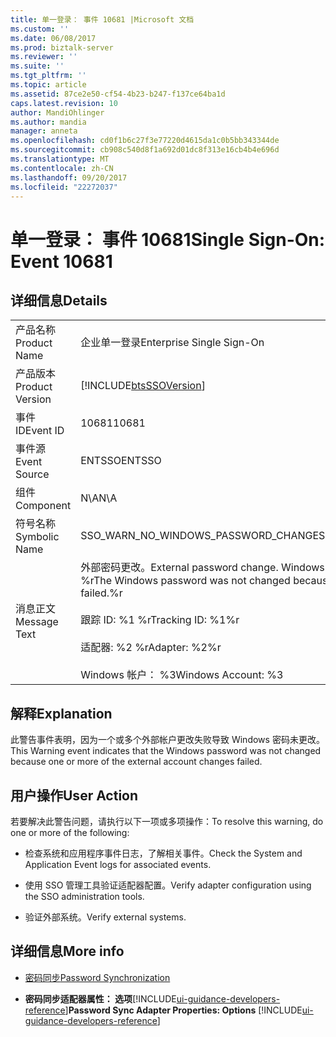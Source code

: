 ```yaml
---
title: 单一登录： 事件 10681 |Microsoft 文档
ms.custom: ''
ms.date: 06/08/2017
ms.prod: biztalk-server
ms.reviewer: ''
ms.suite: ''
ms.tgt_pltfrm: ''
ms.topic: article
ms.assetid: 87ce2e50-cf54-4b23-b247-f137ce64ba1d
caps.latest.revision: 10
author: MandiOhlinger
ms.author: mandia
manager: anneta
ms.openlocfilehash: cd0f1b6c27f3e77220d4615da1c0b5bb343344de
ms.sourcegitcommit: cb908c540d8f1a692d01dc8f313e16cb4b4e696d
ms.translationtype: MT
ms.contentlocale: zh-CN
ms.lasthandoff: 09/20/2017
ms.locfileid: "22272037"
---
```

# <a name="single-sign-on-event-10681"></a><span data-ttu-id="c9766-102">单一登录： 事件 10681</span><span class="sxs-lookup"><span data-stu-id="c9766-102">Single Sign-On: Event 10681</span></span>
## <a name="details"></a><span data-ttu-id="c9766-103">详细信息</span><span class="sxs-lookup"><span data-stu-id="c9766-103">Details</span></span>  
  
|||  
|-|-|  
|<span data-ttu-id="c9766-104">产品名称</span><span class="sxs-lookup"><span data-stu-id="c9766-104">Product Name</span></span>|<span data-ttu-id="c9766-105">企业单一登录</span><span class="sxs-lookup"><span data-stu-id="c9766-105">Enterprise Single Sign-On</span></span>|  
|<span data-ttu-id="c9766-106">产品版本</span><span class="sxs-lookup"><span data-stu-id="c9766-106">Product Version</span></span>|[!INCLUDE[btsSSOVersion](../includes/btsssoversion-md.md)]|  
|<span data-ttu-id="c9766-107">事件 ID</span><span class="sxs-lookup"><span data-stu-id="c9766-107">Event ID</span></span>|<span data-ttu-id="c9766-108">10681</span><span class="sxs-lookup"><span data-stu-id="c9766-108">10681</span></span>|  
|<span data-ttu-id="c9766-109">事件源</span><span class="sxs-lookup"><span data-stu-id="c9766-109">Event Source</span></span>|<span data-ttu-id="c9766-110">ENTSSO</span><span class="sxs-lookup"><span data-stu-id="c9766-110">ENTSSO</span></span>|  
|<span data-ttu-id="c9766-111">组件</span><span class="sxs-lookup"><span data-stu-id="c9766-111">Component</span></span>|<span data-ttu-id="c9766-112">N\A</span><span class="sxs-lookup"><span data-stu-id="c9766-112">N\A</span></span>|  
|<span data-ttu-id="c9766-113">符号名称</span><span class="sxs-lookup"><span data-stu-id="c9766-113">Symbolic Name</span></span>|<span data-ttu-id="c9766-114">SSO_WARN_NO_WINDOWS_PASSWORD_CHANGE</span><span class="sxs-lookup"><span data-stu-id="c9766-114">SSO_WARN_NO_WINDOWS_PASSWORD_CHANGE</span></span>|  
|<span data-ttu-id="c9766-115">消息正文</span><span class="sxs-lookup"><span data-stu-id="c9766-115">Message Text</span></span>|<span data-ttu-id="c9766-116">外部密码更改。</span><span class="sxs-lookup"><span data-stu-id="c9766-116">External password change.</span></span> <span data-ttu-id="c9766-117">Windows 密码未更改，因为一个或多个外部帐户更改失败。%r</span><span class="sxs-lookup"><span data-stu-id="c9766-117">The Windows password was not changed because one or more of the external account changes failed.%r</span></span><br /><br /> <span data-ttu-id="c9766-118">跟踪 ID: %1 %r</span><span class="sxs-lookup"><span data-stu-id="c9766-118">Tracking ID: %1%r</span></span><br /><br /> <span data-ttu-id="c9766-119">适配器: %2 %r</span><span class="sxs-lookup"><span data-stu-id="c9766-119">Adapter: %2%r</span></span><br /><br /> <span data-ttu-id="c9766-120">Windows 帐户： %3</span><span class="sxs-lookup"><span data-stu-id="c9766-120">Windows Account: %3</span></span>|  
  
## <a name="explanation"></a><span data-ttu-id="c9766-121">解释</span><span class="sxs-lookup"><span data-stu-id="c9766-121">Explanation</span></span>  
 <span data-ttu-id="c9766-122">此警告事件表明，因为一个或多个外部帐户更改失败导致 Windows 密码未更改。</span><span class="sxs-lookup"><span data-stu-id="c9766-122">This Warning event indicates that the Windows password was not changed because one or more of the external account changes failed.</span></span>  
  
## <a name="user-action"></a><span data-ttu-id="c9766-123">用户操作</span><span class="sxs-lookup"><span data-stu-id="c9766-123">User Action</span></span>  
 <span data-ttu-id="c9766-124">若要解决此警告问题，请执行以下一项或多项操作：</span><span class="sxs-lookup"><span data-stu-id="c9766-124">To resolve this warning, do one or more of the following:</span></span>  
  
-   <span data-ttu-id="c9766-125">检查系统和应用程序事件日志，了解相关事件。</span><span class="sxs-lookup"><span data-stu-id="c9766-125">Check the System and Application Event logs for associated events.</span></span>  
  
-   <span data-ttu-id="c9766-126">使用 SSO 管理工具验证适配器配置。</span><span class="sxs-lookup"><span data-stu-id="c9766-126">Verify adapter configuration using the SSO administration tools.</span></span>  
  
-   <span data-ttu-id="c9766-127">验证外部系统。</span><span class="sxs-lookup"><span data-stu-id="c9766-127">Verify external systems.</span></span>  
  
## <a name="more-info"></a><span data-ttu-id="c9766-128">详细信息</span><span class="sxs-lookup"><span data-stu-id="c9766-128">More info</span></span>
  
-   [<span data-ttu-id="c9766-129">密码同步</span><span class="sxs-lookup"><span data-stu-id="c9766-129">Password Synchronization</span></span>](../core/password-synchronization2.md)  
  
-   <span data-ttu-id="c9766-130">**密码同步适配器属性： 选项**[!INCLUDE[ui-guidance-developers-reference](../includes/ui-guidance-developers-reference.md)]</span><span class="sxs-lookup"><span data-stu-id="c9766-130">**Password Sync Adapter Properties: Options** [!INCLUDE[ui-guidance-developers-reference](../includes/ui-guidance-developers-reference.md)]</span></span>